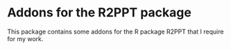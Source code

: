 # Addons for the R2PPT package

This package contains some addons for the R package R2PPT that I require for my work.
